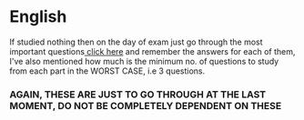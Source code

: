 # **English**
If studied nothing then on the day of exam just go through the most important questions[ click here](https://github.com/UVCE-ECE-Notes/English/blob/main/Most%20Most%20Most%20Important%20Questions.png?raw=true) and remember the answers for each of them, I've also mentioned how much is the minimum no. of questions to study from each part in the WORST CASE, i.e 3 questions.

### **AGAIN, THESE ARE JUST TO GO THROUGH AT THE LAST MOMENT, DO NOT BE COMPLETELY DEPENDENT ON THESE**
